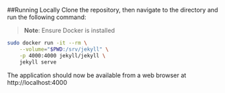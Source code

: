 ##Running Locally
Clone the repository, then navigate to the directory and run the following command:
> **Note**: Ensure Docker is installed
```bash
sudo docker run -it --rm \
    --volume="$PWD:/srv/jekyll" \
    -p 4000:4000 jekyll/jekyll \
    jekyll serve
```

The application should now be available from a web browser at http://localhost:4000
